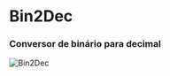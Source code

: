 # Bin2Dec


### Conversor de binário para decimal

![Bin2Dec](https://user-images.githubusercontent.com/56568406/146275201-1b56fd1f-61c8-4363-9da0-c9113c3800c7.gif)
